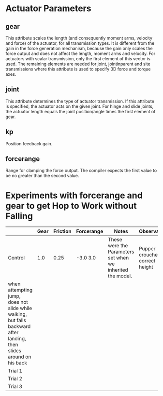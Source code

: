 # Actuator Parameters

##  gear
This attribute scales the length (and consequently moment arms, velocity and force) of the actuator, for all transmission types.
It is different from the gain in the force generation mechanism, because the gain only scales the force output and does not affect
the length, moment arms and velocity. For actuators with scalar transmission, only the first element of this vector is used.
The remaining elements are needed for joint, jointinparent and site transmissions where this attribute is used to specify 3D force
and torque axes.

## joint
This attribute determines the type of actuator transmission. If this attribute is specified, the actuator acts on the given joint.
For hinge and slide joints, the actuator length equals the joint position/angle times the first element of gear.

## kp
Position feedback gain.

## forcerange
Range for clamping the force output. The compiler expects the first value to be no greater than the second value.

# Experiments with forcerange and gear to get Hop to Work without Falling

|         | Gear  | Friction | Forcerange | Notes                                                      | Observations                      |
|---      |---    |---       |---         |---                                                         |---                                         |
| Control | 1.0   |0.25      | -3.0 3.0   | These were the Parameters set when we inherited the model.  | Pupper crouches to correct height
                                                                                                          when attempting jump, does not slide while walking, but falls backward after landing, then slides around on his back  |
| Trial 1 |      |   |   |   |
| Trial 2 |  |   |   |   |
| Trial 3 |  |   |

